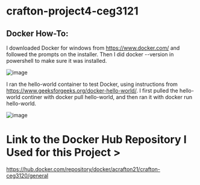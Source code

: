 # crafton-project4-ceg3121


## Docker How-To:

I downloaded Docker for windows from https://www.docker.com/ and followed the prompts on the installer. Then I did docker --version in powershell to make sure it was installed.
  
![image](https://github.com/user-attachments/assets/410dd96c-bde8-4160-acc7-9dea1256ab6a)
      
  
I ran the hello-world container to test Docker, using instructions from https://www.geeksforgeeks.org/docker-hello-world/.
I first pulled the hello-world continer with docker pull hello-world, and then ran it with docker run hello-world. 
  
![image](https://github.com/user-attachments/assets/1fbf9e40-40b8-4f0f-9fba-f600ffece131)
  


# Link to the Docker Hub Repository I Used for this Project > 
  https://hub.docker.com/repository/docker/acrafton21/crafton-ceg3120/general
